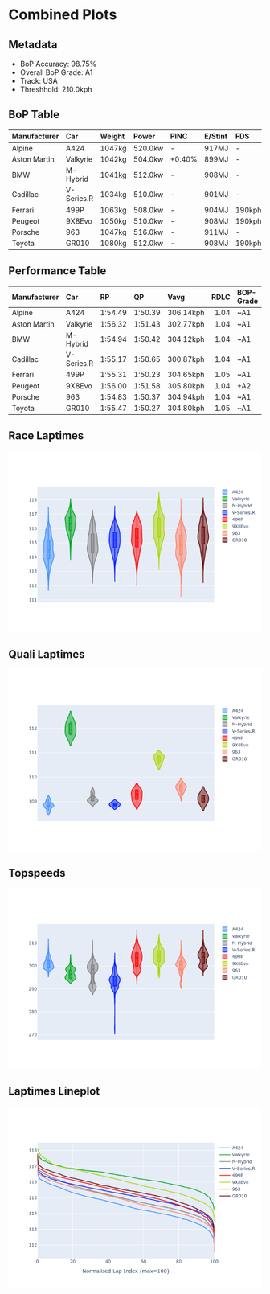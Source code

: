 # Combined Plots

## Metadata

- BoP Accuracy: 98.75%
- Overall BoP Grade: A1
- Track: USA
- Threshhold: 210.0kph

## BoP Table
| Manufacturer   | Car        | Weight   | Power   | PINC   | E/Stint   | FDS    | RDP    | QDP    | TDP    |
|:---------------|:-----------|:---------|:--------|:-------|:----------|:-------|:-------|:-------|:-------|
| Alpine         | A424       | 1047kg   | 520.0kw | -      | 917MJ     | -      | 52.35% | 61.85% | 27.84% |
| Aston Martin   | Valkyrie   | 1042kg   | 504.0kw | +0.40% | 899MJ     | -      | 53.59% | 53.33% | 21.51% |
| BMW            | M-Hybrid   | 1041kg   | 512.0kw | -      | 908MJ     | -      | 53.26% | 57.23% | 34.54% |
| Cadillac       | V-Series.R | 1034kg   | 510.0kw | -      | 901MJ     | -      | 47.80% | 56.73% | 19.63% |
| Ferrari        | 499P       | 1063kg   | 508.0kw | -      | 904MJ     | 190kph | 53.02% | 42.32% | 9.88%  |
| Peugeot        | 9X8Evo     | 1050kg   | 510.0kw | -      | 908MJ     | 190kph | 48.47% | 51.26% | 16.02% |
| Porsche        | 963        | 1047kg   | 516.0kw | -      | 911MJ     | -      | 50.87% | 45.25% | 30.77% |
| Toyota         | GR010      | 1080kg   | 512.0kw | -      | 908MJ     | 190kph | 52.43% | 57.12% | 12.82% |

## Performance Table
| Manufacturer   | Car        | RP      | QP      | Vavg      |   RDLC | BOP-Grade   | Match   |
|:---------------|:-----------|:--------|:--------|:----------|-------:|:------------|:--------|
| Alpine         | A424       | 1:54.49 | 1:50.39 | 306.14kph |   1.04 | ~A1         | 98.52%  |
| Aston Martin   | Valkyrie   | 1:56.32 | 1:51.43 | 302.77kph |   1.04 | ~A1         | 97.81%  |
| BMW            | M-Hybrid   | 1:54.94 | 1:50.42 | 304.12kph |   1.04 | ~A1         | 99.60%  |
| Cadillac       | V-Series.R | 1:55.17 | 1:50.65 | 300.87kph |   1.04 | ~A1         | 99.96%  |
| Ferrari        | 499P       | 1:55.31 | 1:50.23 | 304.65kph |   1.05 | ~A1         | 99.81%  |
| Peugeot        | 9X8Evo     | 1:56.00 | 1:51.58 | 305.80kph |   1.04 | +A2         | 94.90%  |
| Porsche        | 963        | 1:54.83 | 1:50.37 | 304.94kph |   1.04 | ~A1         | 99.71%  |
| Toyota         | GR010      | 1:55.47 | 1:50.27 | 304.80kph |   1.05 | ~A1         | 99.71%  |

## Race Laptimes
![Race Laptimes](images/race_violin.png)

## Quali Laptimes
![Quali Laptimes](images/quali_violin.png)

## Topspeeds
![Topspeeds](images/topspeed_violin.png)

## Laptimes Lineplot
![Laptimes Lineplot](images/laptime_line.png)

